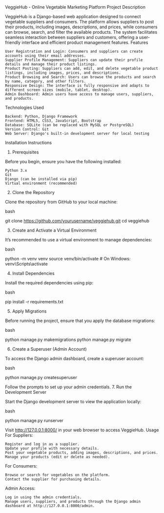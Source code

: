 VeggieHub - Online Vegetable Marketing Platform
Project Description

VeggieHub is a Django-based web application designed to connect vegetable suppliers and consumers. The platform allows suppliers to post their products, including images, descriptions, and prices, while consumers can browse, search, and filter the available products. The system facilitates seamless interaction between suppliers and customers, offering a user-friendly interface and efficient product management features.
Features

    User Registration and Login: Consumers and suppliers can create accounts using their email addresses.
    Supplier Profile Management: Suppliers can update their profile details and manage their product listings.
    Product Posting: Suppliers can add, edit, and delete vegetable product listings, including images, prices, and descriptions.
    Product Browsing and Search: Users can browse the products and search by name, category, and other filters.
    Responsive Design: The interface is fully responsive and adapts to different screen sizes (mobile, tablet, desktop).
    Admin Dashboard: Admin users have access to manage users, suppliers, and products.

Technologies Used

    Backend: Python, Django Framework
    Frontend: HTML5, CSS3, JavaScript, Bootstrap
    Database: SQLite (can be replaced with MySQL or PostgreSQL)
    Version Control: Git
    Web Server: Django's built-in development server for local testing

Installation Instructions
1. Prerequisites

Before you begin, ensure you have the following installed:

    Python 3.x
    Git
    Django (can be installed via pip)
    Virtual environment (recommended)

2. Clone the Repository

Clone the repository from GitHub to your local machine:

bash

git clone https://github.com/yourusername/veggiehub.git
cd veggiehub

3. Create and Activate a Virtual Environment

It’s recommended to use a virtual environment to manage dependencies:

bash

python -m venv venv
source venv/bin/activate  # On Windows: venv\Scripts\activate

4. Install Dependencies

Install the required dependencies using pip:

bash

pip install -r requirements.txt

5. Apply Migrations

Before running the project, ensure that you apply the database migrations:

bash

python manage.py makemigrations
python manage.py migrate

6. Create a Superuser (Admin Account)

To access the Django admin dashboard, create a superuser account:

bash

python manage.py createsuperuser

Follow the prompts to set up your admin credentials.
7. Run the Development Server

Start the Django development server to view the application locally:

bash

python manage.py runserver

Visit http://127.0.0.1:8000/ in your web browser to access VeggieHub.
Usage
For Suppliers:

    Register and log in as a supplier.
    Update your profile with necessary details.
    Post your vegetable products, adding images, descriptions, and prices.
    Manage your products (edit or delete as needed).

For Consumers:

    Browse or search for vegetables on the platform.
    Contact the supplier for purchasing details.

Admin Access:

    Log in using the admin credentials.
    Manage users, suppliers, and products through the Django admin dashboard at http://127.0.0.1:8000/admin.
